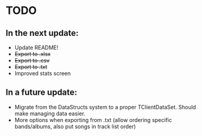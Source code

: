 # TODO

## In the next update:

- Update README!
- ~~Export to .xlsx~~
- ~~Export to .csv~~
- ~~Export to .txt~~
- Improved stats screen

## In a future update:

- Migrate from the DataStructs system to a proper TClientDataSet. Should make managing data easier.
- More options when exporting from .txt (allow ordering specific bands/albums, also put songs in track list order)